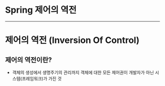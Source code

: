 # Spring 제어의 역전
-----------------
# 제어의 역전 (Inversion Of Control)
## 제어의 역전이란?
- 객체의 생성에서 생명주기의 관리까지 객체에 대한 모든 제어권이 개발자가 아닌 시스템(프레임워크)가 가진 것